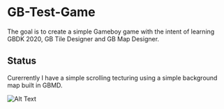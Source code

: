 # GB-Test-Game
The goal is to create a simple Gameboy game with the intent of learning GBDK 2020, GB Tile Designer and GB Map Designer.

## Status
Curerrently I have a simple scrolling tecturing using a simple background map built in GBMD.

![Alt Text](https://gph.is/g/aQdjY9B)

